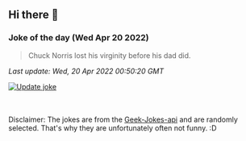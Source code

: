 ## Hi there 👋

### Joke of the day (Wed Apr 20 2022)
<!-- joke -->
>Chuck Norris lost his virginity before his dad did.
<!-- /joke -->

*Last update: Wed, 20 Apr 2022 00:50:20 GMT*

[![Update joke](https://github.com/nclskfm/nclskfm/actions/workflows/joke.yml/badge.svg)](https://github.com/nclskfm/nclskfm/actions/workflows/joke.yml)

<br><br>
Disclaimer: The jokes are from the [Geek-Jokes-api](https://github.com/sameerkumar18/geek-joke-api) and are randomly selected. That's why they are unfortunately often not funny. :D

